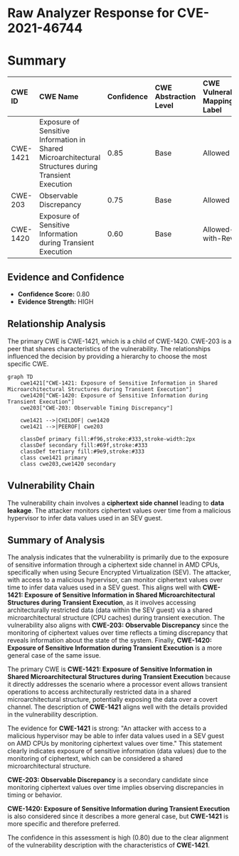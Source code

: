 # Raw Analyzer Response for CVE-2021-46744

# Summary
| CWE ID    | CWE Name                                                                                                     | Confidence | CWE Abstraction Level | CWE Vulnerability Mapping Label | CWE-Vulnerability Mapping Notes |
| :-------- | :----------------------------------------------------------------------------------------------------------- | :--------- | :---------------------- | :------------------------------ | :------------------------------ |
| CWE-1421 | Exposure of Sensitive Information in Shared Microarchitectural Structures during Transient Execution | 0.85      | Base                     | Allowed                     | Primary CWE                   |
| CWE-203 | Observable Discrepancy                                                                                       | 0.75      | Base                     | Allowed                     | Secondary Candidate                 |
| CWE-1420 | Exposure of Sensitive Information during Transient Execution                                                 | 0.60      | Base                     | Allowed-with-Review                     | Secondary Candidate                 |

## Evidence and Confidence

*   **Confidence Score:** 0.80
*   **Evidence Strength:** HIGH

## Relationship Analysis
The primary CWE is CWE-1421, which is a child of CWE-1420. CWE-203 is a peer that shares characteristics of the vulnerability. The relationships influenced the decision by providing a hierarchy to choose the most specific CWE.

```mermaid
graph TD
    cwe1421["CWE-1421: Exposure of Sensitive Information in Shared Microarchitectural Structures during Transient Execution"]
    cwe1420["CWE-1420: Exposure of Sensitive Information during Transient Execution"]
    cwe203["CWE-203: Observable Timing Discrepancy"]

    cwe1421 -->|CHILDOF| cwe1420
    cwe1421 -->|PEEROF| cwe203

    classDef primary fill:#f96,stroke:#333,stroke-width:2px
    classDef secondary fill:#69f,stroke:#333
    classDef tertiary fill:#9e9,stroke:#333
    class cwe1421 primary
    class cwe203,cwe1420 secondary
```

## Vulnerability Chain
The vulnerability chain involves a **ciphertext side channel** leading to **data leakage**. The attacker monitors ciphertext values over time from a malicious hypervisor to infer data values used in an SEV guest.

## Summary of Analysis
The analysis indicates that the vulnerability is primarily due to the exposure of sensitive information through a ciphertext side channel in AMD CPUs, specifically when using Secure Encrypted Virtualization (SEV). The attacker, with access to a malicious hypervisor, can monitor ciphertext values over time to infer data values used in a SEV guest. This aligns well with **CWE-1421: Exposure of Sensitive Information in Shared Microarchitectural Structures during Transient Execution**, as it involves accessing architecturally restricted data (data within the SEV guest) via a shared microarchitectural structure (CPU caches) during transient execution. The vulnerability also aligns with **CWE-203: Observable Discrepancy** since the monitoring of ciphertext values over time reflects a timing discrepancy that reveals information about the state of the system. Finally, **CWE-1420: Exposure of Sensitive Information during Transient Execution** is a more general case of the same issue.

The primary CWE is **CWE-1421: Exposure of Sensitive Information in Shared Microarchitectural Structures during Transient Execution** because it directly addresses the scenario where a processor event allows transient operations to access architecturally restricted data in a shared microarchitectural structure, potentially exposing the data over a covert channel. The description of **CWE-1421** aligns well with the details provided in the vulnerability description.

The evidence for **CWE-1421** is strong: "An attacker with access to a malicious hypervisor may be able to infer data values used in a SEV guest on AMD CPUs by monitoring ciphertext values over time." This statement clearly indicates exposure of sensitive information (data values) due to the monitoring of ciphertext, which can be considered a shared microarchitectural structure.

**CWE-203: Observable Discrepancy** is a secondary candidate since monitoring ciphertext values over time implies observing discrepancies in timing or behavior.

**CWE-1420: Exposure of Sensitive Information during Transient Execution** is also considered since it describes a more general case, but **CWE-1421** is more specific and therefore preferred.

The confidence in this assessment is high (0.80) due to the clear alignment of the vulnerability description with the characteristics of **CWE-1421**.